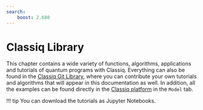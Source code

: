 ```yaml
---
search:
    boost: 2.680
---
```


# Classiq Library

This chapter contains a wide variety of functions, algorithms, applications and tutorials of quantum programs with Classiq. Everything can also be found in the [Classiq Git Library](https://github.com/Classiq/classiq-library), where you can contribute your own tutorials and algorithms that will appear in this documentation as well. In addition, all the examples can be found directly in the [Classiq platform](https://platform.classiq.io/) in the `Model` tab.

<!-- prettier-ignore-start -->
!!! tip
    You can download the tutorials as Jupyter Notebooks.
<!-- prettier-ignore-end -->
